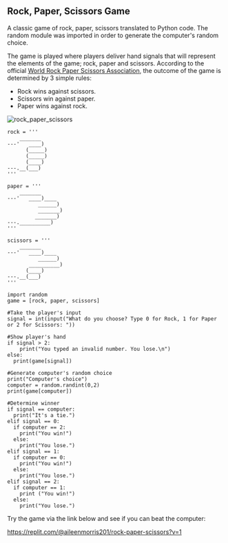 ## Rock, Paper, Scissors Game
A classic game of rock, paper, scissors translated to Python code. The random module was imported in order to generate the computer's random choice.

The game is played where players deliver hand signals that will represent the elements of the game; rock, paper and scissors. 
According to the official [World Rock Paper Scissors Association](https://wrpsa.com/the-official-rules-of-rock-paper-scissors/), 
the outcome of the game is determined by 3 simple rules:

- Rock wins against scissors.
- Scissors win against paper.
- Paper wins against rock.

![rock_paper_scissors](https://user-images.githubusercontent.com/19298335/219845747-d5ae1034-40f7-4e76-9973-acdec8916100.gif)

```
rock = '''
    _______
---'   ____)
      (_____)
      (_____)
      (____)
---.__(___)
'''

paper = '''
    _______
---'   ____)____
          ______)
          _______)
         _______)
---.__________)
'''

scissors = '''
    _______
---'   ____)____
          ______)
       __________)
      (____)
---.__(___)
'''

import random
game = [rock, paper, scissors]

#Take the player's input
signal = int(input("What do you choose? Type 0 for Rock, 1 for Paper or 2 for Scissors: "))

#Show player's hand
if signal > 2:
    print("You typed an invalid number. You lose.\n")
else:
  print(game[signal])
  
#Generate computer's random choice
print("Computer's choice")
computer = random.randint(0,2)
print(game[computer])

#Determine winner
if signal == computer:
  print("It's a tie.")
elif signal == 0:
  if computer == 2:
    print("You win!")
  else:
    print("You lose.")
elif signal == 1:
  if computer == 0:
    print("You win!")
  else:
    print("You lose.")
elif signal == 2:
  if computer == 1:
    print ("You win!")
  else:
    print("You lose.")
```

Try the game via the link below and see if you can beat the computer:

https://replit.com/@aileenmorris201/rock-paper-scissors?v=1
